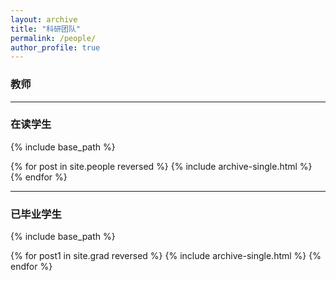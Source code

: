```yaml
---
layout: archive
title: "科研团队"
permalink: /people/
author_profile: true
---
```

### 教师

---

### 在读学生

{% include base_path %}

{% for post in site.people reversed %}
{% include archive-single.html %}
{% endfor %}

---

### 已毕业学生

{% include base_path %}

{% for post1 in site.grad reversed %}
{% include archive-single.html %}
{% endfor %}
